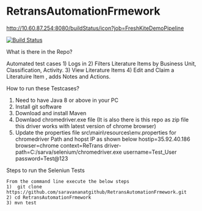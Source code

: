 # RetransAutomationFrmework

http://10.60.87.254:8080/buildStatus/icon?job=FreshKiteDemoPipeline

[![Build Status](http://10.60.87.254:8080/buildStatus/icon?job=FreshKiteDemoPipeline)](http://10.60.87.254:8080/job/FreshKiteDemoPipeline/)

What is there in the Repo?

 Automated test cases 
     1) Logs in
     2) Filters Literature Items by Business Unit, Classification, Activity.
     3) View Literature Items 
     4) Edit and Claim a Literatuire Item , adds Notes and Actions.

How to run these Testcases?
   1) Need to have Java 8 or above in your PC
   2) Install git software
   3) Download and install Maven 
   4) Downlaod chromedriver.exe file (It is also there is this repo as zip file this driver works with latest version of chrome browser)
   5) Update the properties file src\main\resources\env.properties for chromedriver Path and hopst IP as shown below
                hostip=35.92.40.186
		browser=chrome
		context=ReTrans
		driver-path=C:/sarva/selenium/chromedriver.exe
		username=Test_User
		password=Test@123
		      
		      
  Steps to run the Seleniun Tests
  
    From the command line execute the below steps
    1)  git clone https://github.com/saravananatgithub/RetransAutomationFrmework.git
    2) cd RetransAutomationFrmework
    3) mvn test
